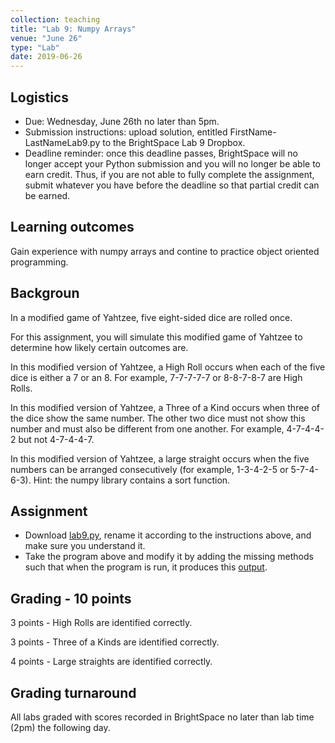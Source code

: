 ```yaml
---
collection: teaching
title: "Lab 9: Numpy Arrays"
venue: "June 26"
type: "Lab"
date: 2019-06-26
---
```


## Logistics
* Due: Wednesday, June 26th no later than 5pm.
* Submission instructions: upload solution,
entitled FirstName-LastNameLab9.py
to the BrightSpace Lab 9 Dropbox.
* Deadline reminder: once this deadline passes, BrightSpace will no longer accept your Python
submission and you will no longer be able to earn credit. Thus, if you are not able to fully
complete the assignment, submit whatever you have before the deadline so that partial credit can be earned.

## Learning outcomes
Gain experience with numpy arrays and contine to practice
object oriented programming.

## Backgroun
In a modified game of Yahtzee, five eight-sided dice are rolled once.

For this assignment, you will simulate this modified game of Yahtzee to
determine how likely certain outcomes are.

In this modified version of Yahtzee, a High Roll occurs when each of
the five dice is either a 7 or an 8. For example, 7-7-7-7-7 or 8-8-7-8-7
are High Rolls.

In this modified version of Yahtzee, a Three of a Kind occurs when
three of the dice show the same number. The other two dice must not
show this number and must also be different from one another.
For example, 4-7-4-4-2 but not 4-7-4-4-7.

In this modified version of Yahtzee, a large straight occurs when
the five numbers can be arranged consecutively (for example,
1-3-4-2-5 or 5-7-4-6-3). Hint: the numpy library contains a
sort function.

## Assignment
* Download [lab9.py](https://lgw2.github.io/teaching/csci127-summer-2019/labs/lab9.py),
rename it according to the instructions above, and make sure you
understand it.
* Take the program above and modify it by adding the missing methods
such that when the program is run, it produces this [output](https://lgw2.github.io/teaching/csci127-summer-2019/labs/lab9_output.txt).

## Grading - 10 points
3 points - High Rolls are identified correctly.

3 points - Three of a Kinds are identified correctly.

4 points - Large straights are identified correctly.

## Grading turnaround
All labs graded with scores recorded in BrightSpace no later than lab time (2pm) the following day.
